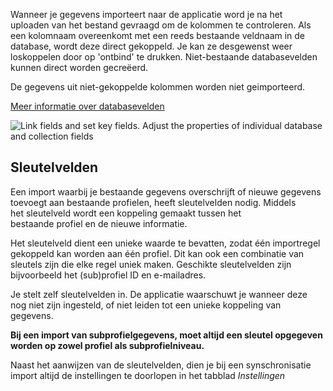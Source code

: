 Wanneer je gegevens importeert naar de applicatie word je na het
uploaden van het bestand gevraagd om de kolommen te controleren. Als een
kolomnaam overeenkomt met een reeds bestaande veldnaam in de database,
wordt deze direct gekoppeld. Je kan ze desgewenst weer loskoppelen door
op 'ontbind' te drukken. Niet-bestaande databasevelden kunnen direct
worden gecreëerd. 

De gegevens uit niet-gekoppelde kolommen worden niet geimporteerd. 

[Meer informatie over databasevelden](#)

![Link fields and set key fields. Adjust the properties of individual
database and collection fields](../images/importcontacts.png)

Sleutelvelden
-------------

Een import waarbij je bestaande gegevens overschrijft of nieuwe gegevens
toevoegt aan bestaande profielen, heeft sleutelvelden nodig. Middels
het sleutelveld wordt een koppeling gemaakt tussen het
bestaande profiel en de nieuwe informatie.

Het sleutelveld dient een unieke waarde te bevatten, zodat één
importregel gekoppeld kan worden aan één profiel. Dit kan ook een
combinatie van sleutels zijn die elke regel uniek maken. Geschikte
sleutelvelden zijn bijvoorbeeld het (sub)profiel ID en e-mailadres.

Je stelt zelf sleutelvelden in. De applicatie waarschuwt je wanneer deze
nog niet zijn ingesteld, of niet leiden tot een unieke koppeling van
gegevens.

**Bij een import van subprofielgegevens, moet altijd een sleutel
opgegeven worden op zowel profiel als subprofielniveau.**

Naast het aanwijzen van de sleutelvelden, dien je bij een
synschronisatie import altijd de instellingen te doorlopen in het
tabblad *Instellingen*
